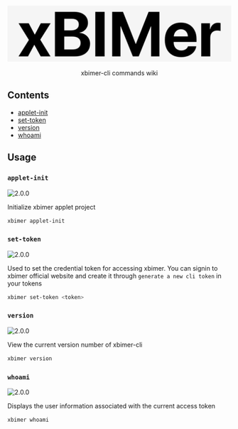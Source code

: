 <p align='center'>
<img src='../../_images/logo.png' width='512px'/>
</p>

<p align='center'>
<span>xbimer-cli commands wiki</span>
</p>

## Contents

- [applet-init](#applet-init)
- [set-token](#set-token)
- [version](#version)
- [whoami](#whoami)

## Usage

### `applet-init`

![2.0.0](https://img.shields.io/badge/Since-2.0.0-green)

Initialize xbimer applet project

```bash
xbimer applet-init
```

### `set-token`

![2.0.0](https://img.shields.io/badge/Since-2.0.0-green)

Used to set the credential token for accessing xbimer. You can signin to xbimer official website and create it through `generate a new cli token` in your tokens

```bash
xbimer set-token <token>
```

### `version`

![2.0.0](https://img.shields.io/badge/Since-2.0.0-green)

View the current version number of xbimer-cli

```bash
xbimer version
```

### `whoami`

![2.0.0](https://img.shields.io/badge/Since-2.0.0-green)

Displays the user information associated with the current access token

```bash
xbimer whoami
```
